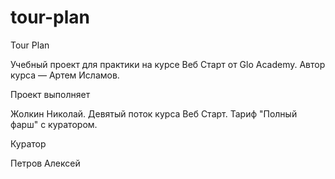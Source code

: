 # tour-plan

Tour Plan

Учебный проект для практики на курсе Веб Старт от Glo Academy. Автор курса — Артем Исламов.

Проект выполняет

Жолкин Николай. Девятый поток курса Веб Старт. Тариф "Полный фарш" с куратором.

Куратор

Петров Алексей

